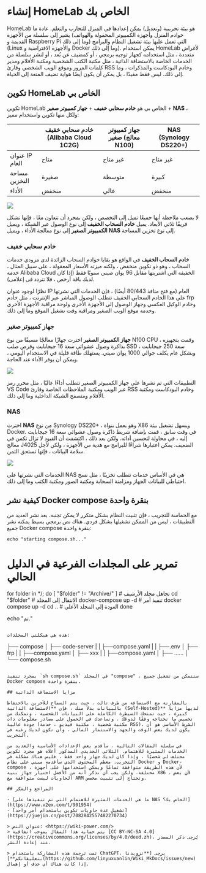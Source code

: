 # إنشاء HomeLab الخاص بك

HomeLab هو بيئة تجريبية (وتعديل) يمكن إعدادها في المنزل للتجارب والتعلم. عادة ما يشير إلى سلسلة من الأجهزة (خوادم المنزل وأجهزة الكمبيوتر المحمولة والهواتف القديمة و Raspberry Pi وما إلى ذلك) التي تعمل عليها بيئة تشغيل النظام والبرامج (Linux والأجهزة الافتراضية و Docker وما إلى ذلك). يمكن استخدام HomeLab لأغراض متعددة ، مثل استخدامه كجهاز توجيه برمجي ، أو كمضيف عن بُعد ، أو لنشر سلسلة من الخدمات الخاصة بالاستضافة الذاتية ، مثل مكتبة الكتب الشخصية ومكتبة الأفلام ومدير كلمات المرور وموقع الويب الشخصي وقارئ RSS وخادم البودكاست والمذكرات ، وما إلى ذلك. ليس فقط مفيدًا ، بل يمكن أن يكون أيضًا هواية تضيف المتعة إلى الحياة.

## تكوين HomeLab الخاص بي

تكوين HomeLab الخاص بي هو **خادم سحابي خفيف** + **جهاز كمبيوتر صغير** + **NAS** ، ولكل منها تكوين واستخدام مميز:

|                | خادم سحابي خفيف (Alibaba Cloud 1C2G) | جهاز كمبيوتر صغير (معالج N100) | NAS (Synology DS220+) |
| -------------- | ------------------------------------ | ------------------------------ | --------------------- |
| عنوان IP العام | متاح                                 | غير متاح                       | غير متاح              |
| مساحة التخزين  | صغيرة                                | متوسطة                         | كبيرة                 |
| الأداء         | منخفض                                | عالي                           | منخفض                 |

![](https://media.wiki-power.com/img/202304130031463.png)

لا يصعب ملاحظة أنها جميعًا تميل إلى التخصص ، ولكن بمجرد أن تتعاون معًا ، فإنها تشكل فريقًا ثلاثي الأبعاد. يميل **خادم السحاب الخفيف** إلى نوع الوصول عبر الشبكة ، ويميل **الكمبيوتر الصغير** إلى نوع معالجة الأداء ، ويميل **NAS** إلى نوع تخزين المساحة.

### خادم سحابي خفيف

**خادم السحاب الخفيف** في الواقع هو بقايا خوادم السحاب الزائدة لدى مزودي خدمات السحاب ، وهو ذو تكوين منخفض ، ولكنه ميزته الأسعار المعقولة ، على سبيل المثال ، خدمة Alibaba Cloud الخفيفة التي اشتريتها مقابل 96 يوان صيني سنويًا فقط (إذا كان لديك باقة أرخص ، فلا تتردد في إعلامي).

نظرًا لوجود عنوان IP العام (مع فتح منافذ 80/443 أيضًا) ، فإن الخدمات التي نشرتها على هذا الخادم السحابي الخفيف تتطلب الوصول المباشر عبر الإنترنت ، مثل خادم frp وخادم الوكيل العكسي وجهاز الوصول إلى الأجهزة الأخرى ولوحة مراقبة الأجهزة الأخرى وخدمة موقع الويب الصغير ومراقبة وقت تشغيل الموقع وما إلى ذلك.

### جهاز كمبيوتر صغير

**جهاز الكمبيوتر الصغير** اخترت جهازًا معالجًا مسبقًا من نوع N100 CPU ، وقمت بتجهيزه بذاكرة وصول عشوائي سعة 16 جيجابايت وقرص صلب SSD سعة 250 جيجابايت ، وبشكل عام يكلف حوالي 1000 يوان صيني. يستهلك طاقة قليلة في الاستخدام اليومي ، ويمكن أن يوفر الأداء عند الحاجة.

![](https://media.wiki-power.com/img/202304130043744.png)

التطبيقات التي تم نشرها على جهاز الكمبيوتر الصغير تتطلب أداءًا عاليًا ، مثل محرر رمز VS Code عبر الويب ومكتبة الملاحظات الخاصة وقارئ RSS وخادم البودكاست ومكتبة الأفلام ومتصفح الشبكة الداخلية وما إلى ذلك.

### NAS

اخترت **NAS** من نوع Synology DS220+ ، وهو يعمل بنواة X86 ويسهل تشغيل بيئة Docker. في وقت سابق ، قمت بإضافة شريط ذاكرة وصول عشوائي سعة 16 جيجابايت إليه ، في محاولة لتحسين أدائه. ولكن بعد ذلك ، اكتشفت أن القيود لا تزال تكمن في معالج J4025 الضعيف. يمكن اعتبارها شراءًا للبرامج مع هدية من الأجهزة ، ولكن لأجل سلامة البيانات ، فإنها تستحق الثمن.

![](https://media.wiki-power.com/img/202304130053483.png)

الخدمات التي نشرتها على NAS هي في الأساس خدمات تتطلب تخزينًا ، مثل نسخ احتياطي للبيانات الجهاز ومزامنة السحابة ومكتبة الصور ومكتبة الكتب وما إلى ذلك.

## كيفية نشر Docker compose بنقرة واحدة

مع الحماسة للتجريب ، فإن تثبيت النظام بشكل متكرر لا يمكن تجنبه. بعد نشر العديد من التطبيقات ، ليس من الممكن تشغيلها بشكل فردي. هناك نص برمجي بسيط يمكنه نشر جميع Docker compose بنقرة واحدة:

```shell title="compose.sh"
echo "starting compose.sh..."
```

# تمرير على المجلدات الفرعية في الدليل الحالي

for folder in \*/; do
[ "$folder" != "Archive/" ] # تجاهل مجلد الأرشيف
cd "$folder" # الانتقال إلى المجلد
docker-compose up -d # تنفيذ أمر docker compose up -d
cd .. # العودة إلى المجلد الأعلى
done

echo "تم."

```

هذه هي هيكلتي المجلدات:

```

├── compose
│ ├── code-server
| | ├──compose.yaml
| | ├──.env
│ ├── frp
| | ├──compose.yaml
│ ├── xxx
| | ├──compose.yaml
│ ├── ……
│ └── compose.sh

```

بمجرد تنفيذ `sh compose.sh` في المجلد "compose" ، ستتمكن من تشغيل جميع Docker compose بنقرة واحدة.

## مزايا الاستضافة الذاتية

بالمقارنة مع الاستضافة من طرف ثالث ، حيث يتم السماح للآخرين بالاحتفاظ بالبيانات بدلاً منك ، فإن **الاستضافة الذاتية (Self-Hosted)** لديها مزايا كبيرة ، حيث تمنحك السيطرة الكاملة على البيانات الشخصية ، وتمكنك من تخصيص ما تحتاجه وفقًا لذوقك ، وتساعدك في الحصول على مصادر معلومات ذات جودة عالية (مكتبة شخصية ، مكتبة فيديو ، خدمة RSS). الشرط الأساسي هو أن يكون لديك بعض الوقت والجهد والاستثمار المالي ، وأن تكون لديك رغبة في التجريب.

في سلسلة المقالات التالية ، سأقدم بعض الإعدادات الأساسية والعديد من الخدمات المثيرة للاهتمام. الثلاثي الحديدي المذكور أعلاه هو مجرد تكوين مختلف لي شخصيًا ، وإذا كان لديك جهاز واحد فقط ، فليس هناك مشكلة في التجريب. معظم المحتوى الذي سأقدمه مبني على نظام Docker و Docker-compose ، لأن هذه الطريقة متوافقة تمامًا ويمكن استخدامها على أجهزة مختلفة. ولكن يجب أن نذكر أنه من الأفضل اختيار جهاز بنية X86 ، لأن بعض الحاويات ليست متوافقة مع ARM وتحتاج إلى تثبيت مخصص.

## المراجع والشكر

- [ما هي الخدمات المثيرة للاهتمام التي تم تنفيذها على NAS الخاص بك؟](https://www.v2ex.com/t/901954)
- [تشغيل عدة حاويات تكوين باستخدام أمر واحد](https://juejin.cn/post/7082842557482270734)

> عنوان النص: <https://wiki-power.com/>
> يتم حماية هذا المقال بموجب اتفاقية [CC BY-NC-SA 4.0](https://creativecommons.org/licenses/by/4.0/deed.zh)، يُرجى ذكر المصدر عند إعادة النشر.

> تمت ترجمة هذه المشاركة باستخدام ChatGPT، يرجى [**تزويدنا بتعليقاتكم**](https://github.com/linyuxuanlin/Wiki_MkDocs/issues/new) إذا كانت هناك أي حذف أو إهمال.
```
